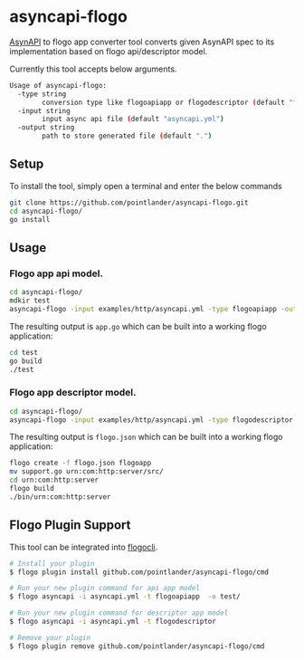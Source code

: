 # asyncapi-flogo
[AsynAPI](https://github.com/asyncapi/asyncapi) to flogo app converter tool converts given AsynAPI spec to its implementation based on flogo api/descriptor model.

Currently this tool accepts below arguments.
```sh
Usage of asyncapi-flogo:
  -type string
        conversion type like flogoapiapp or flogodescriptor (default "flogoapiapp")
  -input string
        input async api file (default "asyncapi.yml")
  -output string
        path to store generated file (default ".")
```

## Setup
To install the tool, simply open a terminal and enter the below commands
```sh
git clone https://github.com/pointlander/asyncapi-flogo.git
cd asyncapi-flogo/
go install
```

## Usage
### Flogo app api model.
```sh
cd asyncapi-flogo/
mdkir test
asyncapi-flogo -input examples/http/asyncapi.yml -type flogoapiapp -output test/
```
The resulting output is `app.go` which can be built into a working flogo application:
```sh
cd test
go build
./test
```

### Flogo app descriptor model.
```sh
cd asyncapi-flogo/
asyncapi-flogo -input examples/http/asyncapi.yml -type flogodescriptor
```
The resulting output is `flogo.json` which can be built into a working flogo application:
```sh
flogo create -f flogo.json flogoapp
mv support.go urn:com:http:server/src/
cd urn:com:http:server
flogo build
./bin/urn:com:http:server
```

## Flogo Plugin Support
This tool can be integrated into [flogocli](https://github.com/project-flogo/cli).
```sh
# Install your plugin
$ flogo plugin install github.com/pointlander/asyncapi-flogo/cmd

# Run your new plugin command for api app model
$ flogo asyncapi -i asyncapi.yml -t flogoapiapp  -o test/

# Run your new plugin command for descriptor app model
$ flogo asyncapi -i asyncapi.yml -t flogodescriptor

# Remove your plugin
$ flogo plugin remove github.com/pointlander/asyncapi-flogo/cmd
```
